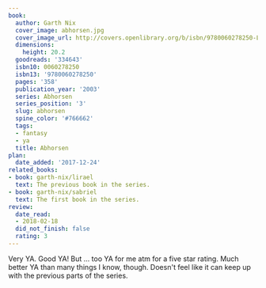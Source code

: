```yaml
---
book:
  author: Garth Nix
  cover_image: abhorsen.jpg
  cover_image_url: http://covers.openlibrary.org/b/isbn/9780060278250-L.jpg
  dimensions:
    height: 20.2
  goodreads: '334643'
  isbn10: 0060278250
  isbn13: '9780060278250'
  pages: '358'
  publication_year: '2003'
  series: Abhorsen
  series_position: '3'
  slug: abhorsen
  spine_color: '#766662'
  tags:
  - fantasy
  - ya
  title: Abhorsen
plan:
  date_added: '2017-12-24'
related_books:
- book: garth-nix/lirael
  text: The previous book in the series.
- book: garth-nix/sabriel
  text: The first book in the series.
review:
  date_read:
  - 2018-02-18
  did_not_finish: false
  rating: 3
---
```


Very YA. Good YA! But … too YA for me atm for a five star rating. Much better YA than many things I know, though.
Doesn't feel like it can keep up with the previous parts of the series.
